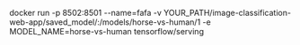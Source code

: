 docker run -p 8502:8501 --name=fafa -v YOUR_PATH/image-classification-web-app/saved_model/:/models/horse-vs-human/1 -e MODEL_NAME=horse-vs-human tensorflow/serving
